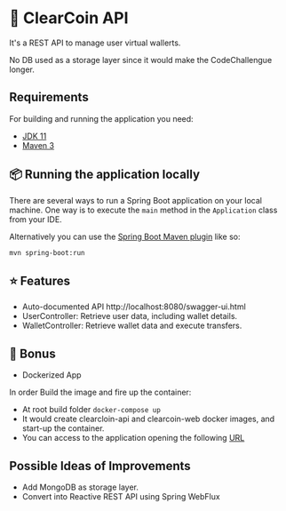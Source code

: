 # 🚀 ClearCoin API

It's a REST API to manage user virtual wallerts.

No DB used as a storage layer since it would make the CodeChallengue longer.
## Requirements

For building and running the application you need:

- [JDK 11](https://www.oracle.com/java/technologies/javase-jdk11-downloads.html)
- [Maven 3](https://maven.apache.org)

## 📦 Running the application locally

There are several ways to run a Spring Boot application on your local machine. One way is to execute the `main` method in the `Application` class from your IDE.

Alternatively you can use the [Spring Boot Maven plugin](https://docs.spring.io/spring-boot/docs/current/reference/html/build-tool-plugins-maven-plugin.html) like so:

```shell
mvn spring-boot:run
```

## ⭐️ Features

- Auto-documented API http://localhost:8080/swagger-ui.html
- UserController: Retrieve user data, including wallet details.
- WalletController: Retrieve wallet data and execute transfers.

## 🎁 Bonus
- Dockerized App

In order Build the image and fire up the container:

- At root build folder <code>docker-compose up</code> 
- It would create clearcloin-api and clearcoin-web docker images, and start-up the container.
- You can access to the application opening the following [URL](http://localhost:3001)


## Possible Ideas of Improvements
- Add MongoDB as storage layer.
- Convert into Reactive REST API using Spring WebFlux 